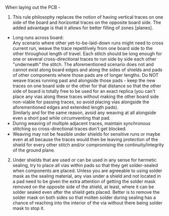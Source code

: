 When laying out the PCB - 

1. This rule philosophy replaces the notion of having vertical traces on one side of the board and horizontal traces on the opposite board side.  The added advantage is that it allows for better filling of zones [planes].
 -  Long runs across board:  
Any scenario where other yet-to-be-laid-down runs might need to cross current run, weave the trace repetitively from one board side to the other throughout length of travel.  Each stitch should be long enough for one or several cross-directional traces to run side by side each other "underneath" the stitch.
The aforementioned scenario does not and cannot exist along board edges and along the sides of shields and pads of other components where those pads are of longer lengths.  Do NOT weave traces running past and alongside those pads - keep the new traces on one board side or the other for that distance so that the other side of board is totally free to be used for an exact replica (you can't place any vias along these traces without making the other board side non-viable for passing traces, so avoid placing vias alongside the aforementioned edges and extended length pads).  
Similarly and for the same reason, avoid any weaving at all alongside even a short pad while circumventing that pad.
 -  During weaving of multiple adjacent traces, maintain synchronous stitching so cross-directional traces don't get blocked.
 -  Weaving may not be feasible under shields for sensitive runs or maybe even at all because the traces would then be leaving protection of the shield for every other stitch and/or compromising the continuity/integrity of the ground plane.

2. Under shields that are used or can be used in any sense for hermetic sealing, try to place all vias within pads so that they get solder-sealed when components are placed.  Unless you are agreeable to using solder mask as the sealing material, any vias under a shield and not located in a pad need to be given the extra attention of getting the solder mask removed on the opposite side of the shield, at least, where it can be solder sealed even after the shield gets placed.  Better is to remove the solder mask on both sides so that molten solder during sealing has a chance of reaching into the interior of the via without there being solder mask to stop it.
